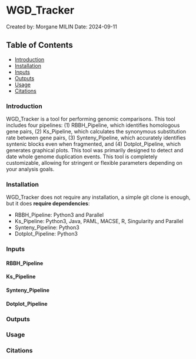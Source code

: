 # WGD_Tracker
Created by: Morgane MILIN
Date: 2024-09-11

## Table of Contents
- [Introduction](#introduction)
- [Installation](#installation)
- [Inputs](#inputs)
- [Outputs](#outputs)
- [Usage](#usage)
- [Citations](#citations)

### Introduction
WGD_Tracker is a tool for performing genomic comparisons. This tool includes four pipelines: (1) RBBH_Pipeline, which identifies homologous gene pairs, (2) Ks_Pipeline, which calculates the synonymous substitution rate between gene pairs, (3) Synteny_Pipeline, which accurately identifies syntenic blocks even when fragmented, and (4) Dotplot_Pipeline, which generates graphical plots. This tool was primarily designed to detect and date whole genome duplication events. This tool is completely customizable, allowing for stringent or flexible parameters depending on your analysis goals.

### Installation 
WGD_Tracker does not require any installation, a simple git clone is enough, but it does **require dependencies**:
- RBBH_Pipeline: Python3 and Parallel
- Ks_Pipeline: Python3, Java, PAML, MACSE, R, Singularity and Parallel
- Synteny_Pipeline: Python3
- Dotplot_Pipeline: Python3

### Inputs
#### RBBH_Pipeline
#### Ks_Pipeline
#### Synteny_Pipeline
#### Dotplot_Pipeline

### Outputs

### Usage

### Citations
